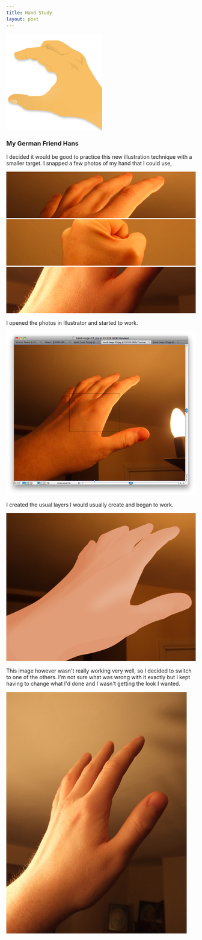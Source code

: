 ```yaml
---
title: Hand Study
layout: post
---
```


![](/media/images/hands/hand-illustration.png)

### My German Friend Hans

I decided it would be good to practice this new illustration technique with a smaller target. I snapped a few photos of my hand that I could use,

<a href="/media/images/hands/hand-large-01.jpg" rel="milkbox:gallery" title="My Hand" onmouseover="document.hand1.src='/media/images/hands/hand-01b.png'" onmouseout="document.hand1.src='/media/images/hands/hand-01.png'" ><img name="hand1" src="/media/images/hands/hand-01.png" /></a>
<a href="/media/images/hands/hand-large-02.jpg" rel="milkbox:gallery" title="My Hand" onmouseover="document.hand2.src='/media/images/hands/hand-02b.png'" onmouseout="document.hand2.src='/media/images/hands/hand-02.png'" ><img name="hand2" src="/media/images/hands/hand-02.png" /></a>
<a href="/media/images/hands/hand-large-03.jpg" rel="milkbox:gallery" title="My Hand" onmouseover="document.hand3.src='/media/images/hands/hand-03b.png'" onmouseout="document.hand3.src='/media/images/hands/hand-03.png'" ><img name="hand3" src="/media/images/hands/hand-03.png" /></a>

I opened the photos in Illustrator and started to work.

![](/media/images/hands/illustrator-01.png)

I created the usual layers I would usually create and began to work.

<a onmouseover="document.allgonewrong.src='/media/images/hands/illustrator-02b.png'" onmouseout="document.allgonewrong.src='/media/images/hands/illustrator-02a.png'">
<img src="/media/images/hands/illustrator-02a.png" name="allgonewrong"/>
</a>

This image however wasn't really working very well, so I decided to switch to one of the others. I'm not sure what was wrong with it exactly but I kept having to change what I'd done and I wasn't getting the look I wanted.

![](/media/images/hands/hand-large-01.jpg)